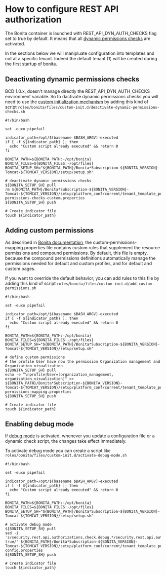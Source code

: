 # How to configure REST API authorization

The Bonita container is launched with REST_API_DYN_AUTH_CHECKS flag set to true by default.
It means that all [dynamic permissions checks](https://documentation.bonitasoft.com/bonita/${bonitaDocVersion}/rest-api-authorization#toc2) are activated.

In the sections below we will manipluate configuration into templates and not at a specific tenant. Indeed the default tenant (1) will be created during the first startup of bonita.

## Deactivating dynamic permissions checks

BCD 1.0.x, doesn't manage directly the REST_API_DYN_AUTH_CHECKS environment variable.
So to dactivate dynamic permissions checks you will need to use the [custom initialization mechanism](https://documentation.bonitasoft.com/bcd/${varVersion}/custom_init) by adding this kind of script `roles/bonita/files/custom-init.d/deactivate-dynamic-permissions-checks.sh`
```
#!/bin/bash

set -euxo pipefail

indicator_path=/opt/$(basename $BASH_ARGV)-executed
if [ -f ${indicator_path} ]; then
  echo "Custom script already executed" && return 0
fi

BONITA_PATH=${BONITA_PATH:-/opt/bonita}
BONITA_FILES=${BONITA_FILES:-/opt/files}
BONITA_SETUP_SH="${BONITA_PATH}/Bonita*Subscription-${BONITA_VERSION}-Tomcat-${TOMCAT_VERSION}/setup/setup.sh"

# deactivate dynamic permissions checks
${BONITA_SETUP_SH} pull
rm ${BONITA_PATH}/Bonita*Subscription-${BONITA_VERSION}-Tomcat-${TOMCAT_VERSION}/setup/platform_conf/current/tenant_template_portal/dynamic-permissions-checks-custom.properties
${BONITA_SETUP_SH} push

# Create indicator file
touch ${indicator_path}
```

## Adding custom permissions

As described in [Bonita documentation](https://documentation.bonitasoft.com/bonita/${bonitaDocVersion}/rest-api-authorization?hash=debug#toc1), the custom-permissions-mapping.properties file contains custom rules that supplement the resource permissions and compound permissions. By default, this file is empty, because the compound permissions definitions automatically manage the permissions needed for default and custom profiles, and for default and custom pages.

If you want to override the default behavior, you can add rules to this file by adding this kind of script `roles/bonita/files/custom-init.d/add-custom-permissions.sh`

```
#!/bin/bash

set -euxo pipefail

indicator_path=/opt/$(basename $BASH_ARGV)-executed
if [ -f ${indicator_path} ]; then
  echo "Custom script already executed" && return 0
fi

BONITA_PATH=${BONITA_PATH:-/opt/bonita}
BONITA_FILES=${BONITA_FILES:-/opt/files}
BONITA_SETUP_SH="${BONITA_PATH}/Bonita*Subscription-${BONITA_VERSION}-Tomcat-${TOMCAT_VERSION}/setup/setup.sh"

# define custom permissions
# the profile User have now the permission Organization management and Organization visualization
${BONITA_SETUP_SH} pull
echo -e "\nprofile|User=[organization_management, organization_visualization]" >> ${BONITA_PATH}/Bonita*Subscription-${BONITA_VERSION}-Tomcat-${TOMCAT_VERSION}/setup/platform_conf/current/tenant_template_portal/custom-permissions-mapping.properties
${BONITA_SETUP_SH} push

# Create indicator file
touch ${indicator_path}
```

## Enabling debug mode

If [debug mode](https://documentation.bonitasoft.com/bonita/${varVersion}/rest-api-authorization?hash=debug) is activated, whenever you update a configuration file or a dynamic check script, the changes take effect immediately.

To activate debug mode you can create a script like `roles/bonita/files/custom-init.d/activate-debug-mode.sh`

```
#!/bin/bash

set -euxo pipefail

indicator_path=/opt/$(basename $BASH_ARGV)-executed
if [ -f ${indicator_path} ]; then
  echo "Custom script already executed" && return 0
fi

BONITA_PATH=${BONITA_PATH:-/opt/bonita}
BONITA_FILES=${BONITA_FILES:-/opt/files}
BONITA_SETUP_SH="${BONITA_PATH}/Bonita*Subscription-${BONITA_VERSION}-Tomcat-${TOMCAT_VERSION}/setup/setup.sh"

# activate debug mode
${BONITA_SETUP_SH} pull
sed -i 's/security.rest.api.authorizations.check.debug.*/security.rest.api.authorizations.check.debug true/' ${BONITA_PATH}/Bonita*Subscription-${BONITA_VERSION}-Tomcat-${TOMCAT_VERSION}/setup/platform_conf/current/tenant_template_portal/security-config.properties
${BONITA_SETUP_SH} push

# Create indicator file
touch ${indicator_path}
```

